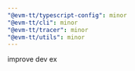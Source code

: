 ```yaml
---
"@evm-tt/typescript-config": minor
"@evm-tt/cli": minor
"@evm-tt/tracer": minor
"@evm-tt/utils": minor
---
```


improve dev ex

